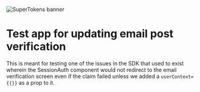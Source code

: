 ![SuperTokens banner](https://raw.githubusercontent.com/supertokens/supertokens-logo/master/images/Artboard%20%E2%80%93%2027%402x.png)

# Test app for updating email post verification

This is meant for testing one of the issues in the SDK that used to exist wherein the SessionAuth component would not redirect to the email verification screen even if the claim failed unless we added a `userContext={{}}` as a prop to it.
